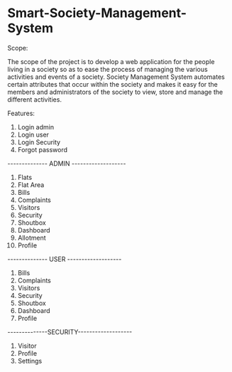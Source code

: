 # Smart-Society-Management-System
Scope:

The scope of the project is to develop a web application for the people living in a society so as to ease the process of managing the various activities and events of a society. Society Management System automates certain attributes that occur within the society and makes it easy for the members and administrators of the society to view, store and manage the different activities.

Features:

1. Login admin
2. Login user
3. Login Security
4. Forgot password
   
-------------- ADMIN -------------------

1. Flats
2. Flat Area
3. Bills
4. Complaints
5. Visitors
6. Security
7. Shoutbox
8. Dashboard
9. Allotment
10. Profile

-------------- USER -------------------

1. Bills
2. Complaints
3. Visitors
4. Security
5. Shoutbox
6. Dashboard
7. Profile
   
--------------SECURITY-------------------

1. Visitor
2. Profile
3. Settings
